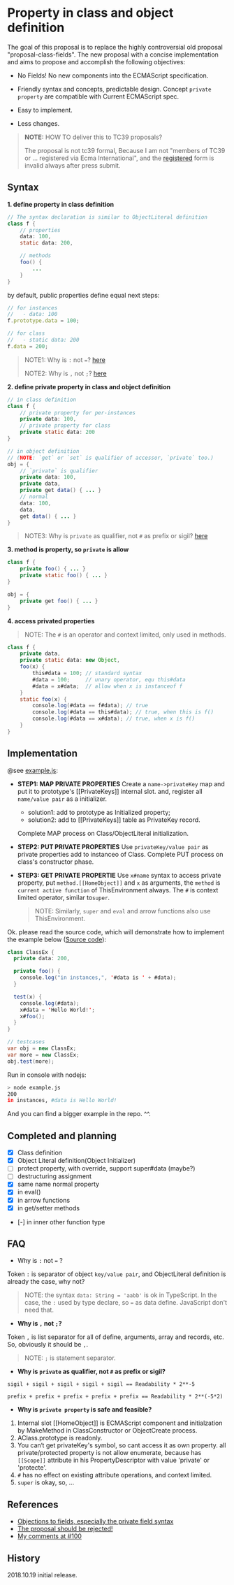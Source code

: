 # Property in class and object definition



The goal of this proposal is to replace the highly controversial  old proposal "proposal-class-fields". The new proposal with a concise implementation and aims to propose and accomplish the following objectives:

* No Fields!
  No new components into the ECMAScript specification.
* Friendly syntax and concepts, predictable design.
  Concept `private property` are compatible with Current ECMAScript spec.

* Easy to implement.
* Less changes.



> **NOTE:** HOW TO deliver this to TC39 proposals? 
>
> The proposal is not tc39 formal, Because I am not "members of TC39 or  ... registered via Ecma International", and the [registered](https://tc39.github.io/agreements/contributor) form is invalid always after press submit. 



## Syntax

**1. define property in class definition**

```java
// The syntax declaration is similar to ObjectLiteral definition 
class f {
    // properties
    data: 100,
    static data: 200,

    // methods
    foo() {
        ...
    }
}
```

by default, public properties define equal next steps:

```javascript
// for instances
//   - data: 100
f.prototype.data = 100;

// for class
//   - static data: 200
f.data = 200;
```

> NOTE1: Why is `:` not `=`?  [here](#faq)
>
> NOTE2: Why is `,` not `;`?  [here](#faq)



**2. define private property in class and object definition**

```java
// in class definition
class f {
    // private property for per-instances
    private data: 100,
    // private property for class
    private static data: 200
}

// in object definition
// (NOTE: `get` or `set` is qualifier of accessor, `private` too.)
obj = {
    // `private` is qualifier
    private data: 100,
    private data,
    private get data() { ... }
    // normal
    data: 100,
    data,
    get data() { ... }
}
```

> NOTE3: Why is `private` as qualifier, not `#` as prefix or sigil? [here](#faq)



**3. method is property, so `private` is allow**

```java
class f {
    private foo() { ... }
    private static foo() { ... }
}

obj = {
    private get foo() { ... }
}
```



**4. access privated properties**

> NOTE: The `#` is an operator and context limited, only used in methods.

```java
class f {
	private data,
    private static data: new Object,
    foo(x) {
        this#data = 100; // standard syntax
        #data = 100;     // unary operator, equ this#data
        #data = x#data;  // allow when x is instanceof f
    }
    static foo(x) {
        console.log(#data == f#data); // true 
        console.log(#data == this#data); // true, when this is f()
        console.log(#data == x#data); // true, when x is f()
    }
}
```

## Implementation

@see [example.js](example.js):

* **STEP1: MAP PRIVATE PROPERTIES**
  Create a `name->privateKey` map and put it to prototype's [[PrivateKeys]] internal slot. and, register all `name/value pair` as a initializer.

  * solution1: add to prototype as Initialized property;
  * solution2: add to [[PrivateKeys]] table as PrivateKey record.

  Complete MAP process on Class/ObjectLiteral initialization.

* **STEP2: PUT PRIVATE PROPERTIES**
  Use `privateKey/value pair` as private properties add to instanceo of Class.
  Complete PUT process on class's constructor phase.

* **STEP3: GET PRIVATE PROPERTIE**
  Use `x#name` syntax to access private property, put `method.[[HomeObject]]` and `x` as arguments, the `method` is `current active function` of ThisEnvironment always.
  The `#` is context limited operator, similar to`super`. 

  > NOTE: Similarly, `super` and `eval` and arrow functions also use ThisEnvironment.

Ok. please read the source code, which will demonstrate how to implement the example below ([Source code](example.js)):

```java
class ClassEx {
  private data: 200,

  private foo() {
    console.log("in instances,", '#data is ' + #data);
  }

  test(x) {
    console.log(#data);
    x#data = 'Hello World!';
    x#foo();
  }
}

// testcases
var obj = new ClassEx;
var more = new ClassEx;
obj.test(more);
```

Run in console with nodejs: 

```bash
> node example.js
200
in instances, #data is Hello World!
```

And you can find a bigger example in the repo. ^^.



## Completed and planning

- [x] Class definition
- [x] Object Literal definition(Object Initializer)
- [ ] protect property, with override, support super#data (maybe?)
- [ ] destructuring assignment
- [x] same name normal property
- [x] in eval()
- [x] in arrow functions
- [x] in get/setter methods
- [-] in inner other function type



## FAQ

* Why is `:` not `=` ?

Token `:` is separator of object `key/value pair`, and ObjectLiteral definition is already the case, why not?

> NOTE: the syntax `data: String = 'aabb'` is ok in TypeScript. In the case, the `:` used by type declare, so `=` as data define. JavaScript don't need that.



* **Why is `,` not `;`?**

Token `,` is list separator for all of define, arguments, array and records, etc. So, obviously it should be `,`.

> NOTE: `;`  is statement separator.



* **Why is `private` as qualifier, not `#` as prefix or sigil?**

`sigil + sigil + sigil + sigil + sigil == Readability * 2**-5`

`prefix + prefix + prefix + prefix + prefix == Readability * 2**(-5*2)`



* **Why is `private property` is safe and feasible?**

1. Internal slot [[HomeObject]] is ECMAScript component and initialzation by MakeMethod in ClassConstructor or ObjectCreate process.
2. AClass.prototype is readonly.
3. You can‘t get privateKey's symbol, so cant access it as own property. all private/protected property is not allow enumerate, because has `[[Scope]]` attribute in his PropertyDescriptor with value 'private' or 'protecte'.
4. `#` has no effect on existing attribute operations, and context limited.
5. `super` is okay, so, ...



## References

* [Objections to fields, especially the private field syntax](https://github.com/tc39/proposal-class-fields/issues/150)
* [The proposal should be rejected!](https://github.com/tc39/proposal-class-fields/issues/148)
* [My comments at #100](https://github.com/tc39/proposal-class-fields/issues/100#issuecomment-429533532)



## History

2018.10.19 initial release.
